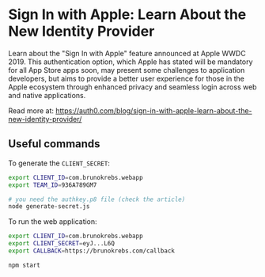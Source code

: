 # Sign In with Apple: Learn About the New Identity Provider

Learn about the "Sign In with Apple" feature announced at Apple WWDC 2019. This authentication option, which Apple has stated will be mandatory for all App Store apps soon, may present some challenges to application developers, but aims to provide a better user experience for those in the Apple ecosystem through enhanced privacy and seamless login across web and native applications.

Read more at: https://auth0.com/blog/sign-in-with-apple-learn-about-the-new-identity-provider/

## Useful commands

To generate the `CLIENT_SECRET`:

```bash
export CLIENT_ID=com.brunokrebs.webapp
export TEAM_ID=936A789GM7

# you need the authkey.p8 file (check the article)
node generate-secret.js
``` 

To run the web application:

```bash
export CLIENT_ID=com.brunokrebs.webapp
export CLIENT_SECRET=eyJ...L6Q
export CALLBACK=https://brunokrebs.com/callback

npm start
```
